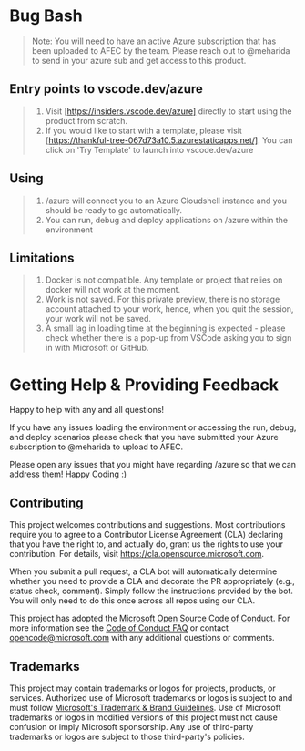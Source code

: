 # Bug Bash

> Note: You will need to have an active Azure subscription that has been uploaded to AFEC by the team. Please reach out to @meharida
> to send in your azure sub and get access to this product.

## Entry points to vscode.dev/azure 

> 1. Visit [https://insiders.vscode.dev/azure] directly to start using the product from scratch.
> 2. If you would like to start with a template, please visit [https://thankful-tree-067d73a10.5.azurestaticapps.net/]. You can click on 'Try Template' to launch into vscode.dev/azure

## Using 

> 1. /azure will connect you to an Azure Cloudshell instance and you should be ready to go automatically.
> 2. You can run, debug and deploy applications on /azure within the environment

## Limitations

> 1. Docker is not compatible. Any template or project that relies on docker will not work at the moment.
> 2. Work is not saved. For this private preview, there is no storage account attached to your work, hence, when you quit the session, your work will not be saved.
> 3. A small lag in loading time at the beginning is expected - please check whether there is a pop-up from VSCode asking you to sign in with Microsoft or GitHub.

# Getting Help & Providing Feedback

Happy to help with any and all questions!

If you have any issues loading the environment or accessing the run, debug, and deploy scenarios please check that you have submitted your Azure subscription to @meharida
to upload to AFEC. 

Please open any issues that you might have regarding /azure so that we can address them! Happy Coding :) 

## Contributing

This project welcomes contributions and suggestions.  Most contributions require you to agree to a
Contributor License Agreement (CLA) declaring that you have the right to, and actually do, grant us
the rights to use your contribution. For details, visit https://cla.opensource.microsoft.com.

When you submit a pull request, a CLA bot will automatically determine whether you need to provide
a CLA and decorate the PR appropriately (e.g., status check, comment). Simply follow the instructions
provided by the bot. You will only need to do this once across all repos using our CLA.

This project has adopted the [Microsoft Open Source Code of Conduct](https://opensource.microsoft.com/codeofconduct/).
For more information see the [Code of Conduct FAQ](https://opensource.microsoft.com/codeofconduct/faq/) or
contact [opencode@microsoft.com](mailto:opencode@microsoft.com) with any additional questions or comments.

## Trademarks

This project may contain trademarks or logos for projects, products, or services. Authorized use of Microsoft 
trademarks or logos is subject to and must follow 
[Microsoft's Trademark & Brand Guidelines](https://www.microsoft.com/en-us/legal/intellectualproperty/trademarks/usage/general).
Use of Microsoft trademarks or logos in modified versions of this project must not cause confusion or imply Microsoft sponsorship.
Any use of third-party trademarks or logos are subject to those third-party's policies.
